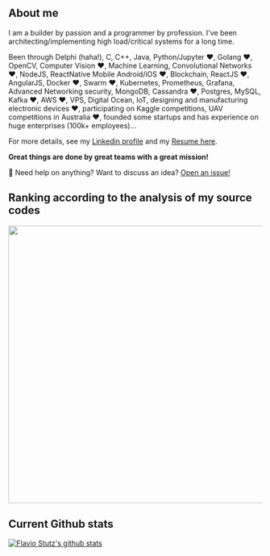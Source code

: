 
## About me

I am a builder by passion and a programmer by profession. I've been architecting/implementing high load/critical systems for a long time.

Been through Delphi (haha!), C, C++, Java, Python/Jupyter ❤️, Golang ❤️, OpenCV, Computer Vision ❤️, Machine Learning, Convolutional Networks ❤️, NodeJS, ReactNative Mobile Android/iOS ❤️, Blockchain, ReactJS ❤️, AngularJS, Docker ❤️, Swarm ❤️, Kubernetes, Prometheus, Grafana, Advanced Networking security, MongoDB, Cassandra ❤️, Postgres, MySQL, Kafka ❤️, AWS ❤️, VPS, Digital Ocean, IoT, designing and manufacturing electronic devices ❤️, participating on Kaggle competitions, UAV competitions in Australia ❤️, founded some startups and has experience on huge enterprises (100k+ employees)...

For more details, see my [Linkedin profile](https://www.linkedin.com/in/flaviostutz/) and my [Resume here](flaviostutz-resume.pdf).

**Great things are done by great teams with a great mission!**

💬 Need help on anything? Want to discuss an idea? [Open an issue!](http://github.com/flaviostutz/flaviostutz)

## Ranking according to the analysis of my source codes

<img
  src="https://cr-ss-service.azurewebsites.net/api/ScreenShot?widget=summary&username=flaviostutz&badges=3&show-avatar=false&style=--header-bg-color:%23000;--border-radius:10px"
  width=550
/>

## Current Github stats

[![Flavio Stutz's github stats](https://github-readme-stats.vercel.app/api?username=flaviostutz)](https://github.com/anuraghazra/github-readme-stats)
